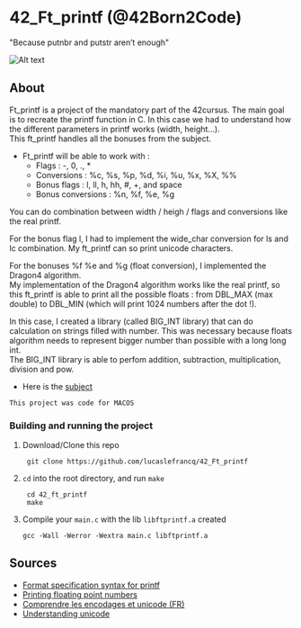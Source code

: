 # 42_Ft_printf (@42Born2Code)

"Because putnbr and putstr aren’t enough"

![Alt text](https://github.com/lucaslefrancq/42_Ft_printf/blob/main/ft_printf_example.png)

## About

Ft_printf is a project of the mandatory part of the 42cursus.
The main goal is to recreate the printf function in C.
In this case we had to understand how the different parameters in printf works (width, height...).  
This ft_printf handles all the bonuses from the subject.

- Ft_printf will be able to work with :
    - Flags : -, 0, ., *
	- Conversions : %c, %s, %p, %d, %i, %u, %x, %X, %%
	- Bonus flags : l, ll, h, hh, #, +, and space
	- Bonus conversions : %n, %f, %e, %g

You can do combination between width / heigh / flags and conversions like the real printf.  

For the bonus flag l, I had to implement the wide_char conversion for ls and lc combination.
My ft_printf can so print unicode characters.

For the bonuses %f %e and %g (float conversion), I implemented the Dragon4 algorithm.  
My implementation of the Dragon4 algorithm works like the real printf, so this ft_printf is able to print all the possible floats :
from DBL_MAX (max double) to DBL_MIN (which will print 1024 numbers after the dot !).

In this case, I created a library (called BIG_INT library) that can do calculation on strings filled with number.
This was necessary because floats algorithm needs to represent bigger number than possible with a long long int.  
The BIG_INT library is able to perfom addition, subtraction, multiplication, division and pow.  

- Here is the [subject][1]

`This project was code for MACOS`

### Building and running the project

1. Download/Clone this repo

        git clone https://github.com/lucaslefrancq/42_Ft_printf

2. `cd` into the root directory, and run `make`

        cd 42_ft_printf
        make

3.  Compile your `main.c` with the lib `libftprintf.a` created

        gcc -Wall -Werror -Wextra main.c libftprintf.a

## Sources

- [Format specification syntax for printf][2]
- [Printing floating point numbers][3]
- [Comprendre les encodages et unicode (FR)][4]
- [Understanding unicode][5]

[1]: https://github.com/lucaslefrancq/42_Ft_printf/blob/main/ft_printf.en.subject.pdf
[2]: https://docs.microsoft.com/fr-fr/cpp/c-runtime-library/format-specification-syntax-printf-and-wprintf-functions?view=msvc-160
[3]: http://www.ryanjuckett.com/programming/printing-floating-point-numbers/
[4]: https://zestedesavoir.com/tutoriels/1114/comprendre-les-encodages/
[5]: https://betterexplained.com/articles/unicode/